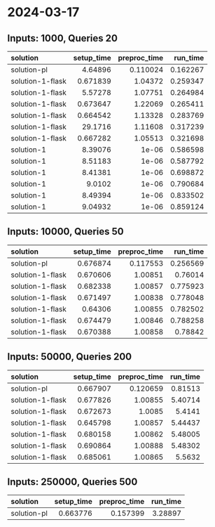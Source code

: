 # 2024-03-17

## Inputs: 1000, Queries 20

| solution         |   setup_time |   preproc_time |   run_time |
|:-----------------|-------------:|---------------:|-----------:|
| solution-pl      |     4.64896  |       0.110024 |   0.162267 |
| solution-1-flask |     0.671839 |       1.04372  |   0.259347 |
| solution-1-flask |     5.57278  |       1.07751  |   0.264984 |
| solution-1-flask |     0.673647 |       1.22069  |   0.265411 |
| solution-1-flask |     0.664542 |       1.13328  |   0.283769 |
| solution-1-flask |    29.1716   |       1.11608  |   0.317239 |
| solution-1-flask |     0.667282 |       1.05513  |   0.321698 |
| solution-1       |     8.39076  |       1e-06    |   0.586598 |
| solution-1       |     8.51183  |       1e-06    |   0.587792 |
| solution-1       |     8.41381  |       1e-06    |   0.698872 |
| solution-1       |     9.0102   |       1e-06    |   0.790684 |
| solution-1       |     8.49394  |       1e-06    |   0.833502 |
| solution-1       |     9.04932  |       1e-06    |   0.859124 |

## Inputs: 10000, Queries 50

| solution         |   setup_time |   preproc_time |   run_time |
|:-----------------|-------------:|---------------:|-----------:|
| solution-pl      |     0.676874 |       0.117553 |   0.256569 |
| solution-1-flask |     0.670606 |       1.00851  |   0.76014  |
| solution-1-flask |     0.682338 |       1.00857  |   0.775923 |
| solution-1-flask |     0.671497 |       1.00838  |   0.778048 |
| solution-1-flask |     0.64306  |       1.00855  |   0.782502 |
| solution-1-flask |     0.674479 |       1.00846  |   0.788258 |
| solution-1-flask |     0.670388 |       1.00858  |   0.78842  |

## Inputs: 50000, Queries 200

| solution         |   setup_time |   preproc_time |   run_time |
|:-----------------|-------------:|---------------:|-----------:|
| solution-pl      |     0.667907 |       0.120659 |    0.81513 |
| solution-1-flask |     0.677826 |       1.00855  |    5.40714 |
| solution-1-flask |     0.672673 |       1.0085   |    5.4141  |
| solution-1-flask |     0.645798 |       1.00857  |    5.44437 |
| solution-1-flask |     0.680158 |       1.00862  |    5.48005 |
| solution-1-flask |     0.690864 |       1.00888  |    5.48302 |
| solution-1-flask |     0.685061 |       1.00865  |    5.5632  |

## Inputs: 250000, Queries 500

| solution    |   setup_time |   preproc_time |   run_time |
|:------------|-------------:|---------------:|-----------:|
| solution-pl |     0.663776 |       0.157399 |    3.28897 |
